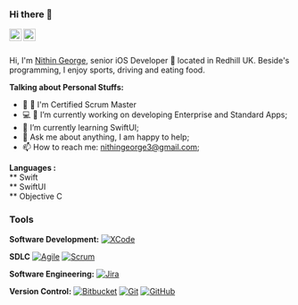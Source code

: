 ### Hi there 👋

<a href="https://twitter.com/nithingeorge3">
  <img align="left" alt="Arvind Patel | Twitter" width="22px" src="https://github.com/nithingeorge3/nithingeorge3/blob/main/Source/image.gif" />
</a>

<a href="https://www.linkedin.com/in/nigeorge/">
  <img align="left" alt="Arvind's LinkdeIN" width="22px" src="https://github.com/nithingeorge3/nithingeorge3/blob/main/Source/linkedin.svg" />
</a>

<br/>
<br/>

Hi, I'm [Nithin George](https://www.linkedin.com/in/nigeorge/), senior iOS Developer 🚀 located in Redhill UK. Beside's programming, I enjoy sports, driving and eating food.
  
**Talking about Personal Stuffs:**

- 👨 🔭 I'm Certified Scrum Master
- 💻 🔭 I’m currently working on developing Enterprise and Standard Apps;
- 🌱 I’m currently learning SwiftUI; 
- 💬 Ask me about anything, I am happy to help;
- 📫 How to reach me: <nithingeorge3@gmail.com>;

**Languages :**  
 ** Swift  <br/>
 ** SwiftUI <br/>
 ** Objective C <br/>

### Tools

**Software Development:**
[![XCode](https://img.shields.io/badge/-1575F9?style=flat&logo=Xcode&logoColor=white&link=https://github.com/arvindcs "XCode")](https://github.com/arvindcs)

**SDLC**
[![Agile](https://img.shields.io/badge/Agile-blue?style=flat&logo=Agile&logoColor=white&link=https://github.com/arvindcs "Agile")](https://github.com/arvindcs) 
[![Scrum](https://img.shields.io/badge/Scrum-green?style=flat&logo=Scrum&logoColor=white&link=https://github.com/arvindcs "Scrum")](https://github.com/arvindcs) 

**Software Engineering:**
[![Jira](https://img.shields.io/badge/-Jira-0052CC?style=flat&logo=jira&logoColor=white&link=https://github.com/arvindcs)](https://github.com/arvindcs)

**Version Control:**
[![Bitbucket](https://img.shields.io/badge/-Bitbucket-blue?style=flat&logo=bitbucket&link=https://github.com/arvindcs)](https://github.com/arvindcs)
[![Git](https://img.shields.io/badge/-Git-black?style=flat&logo=git&link=https://github.com/arvindcs)](https://github.com/arvindcs) 
[![GitHub](https://img.shields.io/badge/-GitHub-181717?style=flat&logo=github&link=https://github.com/arvindcs)](https://github.com/arvindcs)
<br/>
